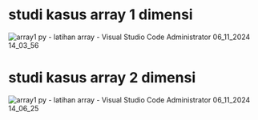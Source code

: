 # studi kasus array 1 dimensi
![array1 py - latihan array - Visual Studio Code  Administrator  06_11_2024 14_03_56](https://github.com/user-attachments/assets/3ff92f92-a037-4715-9e72-3c92376a858e)
# studi kasus array 2 dimensi
![array1 py - latihan array - Visual Studio Code  Administrator  06_11_2024 14_06_25](https://github.com/user-attachments/assets/1a896669-c359-4f89-b708-808f6e3a29b9)
